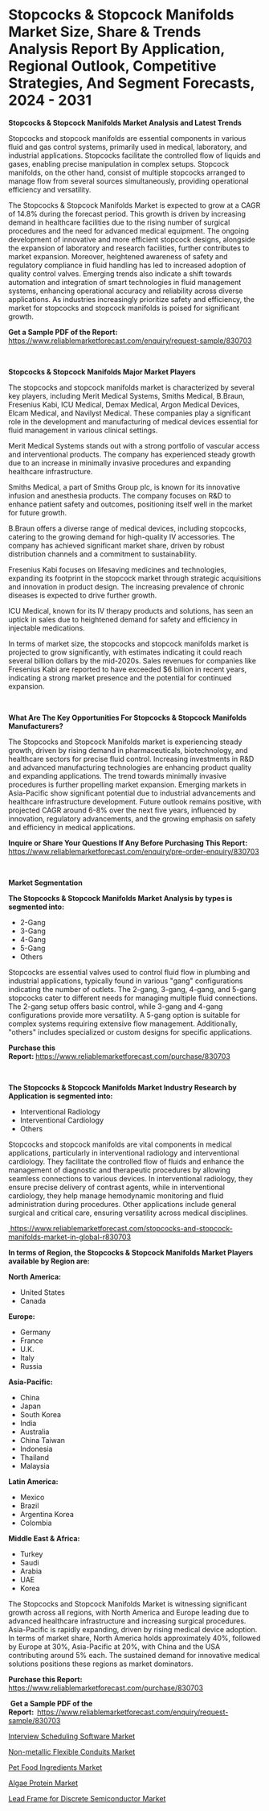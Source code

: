 <p><h1>Stopcocks & Stopcock Manifolds Market Size, Share & Trends Analysis Report By Application, Regional Outlook, Competitive Strategies, And Segment Forecasts, 2024 - 2031</h1></p><p><strong>Stopcocks & Stopcock Manifolds Market Analysis and Latest Trends</strong></p>
<p><p>Stopcocks and stopcock manifolds are essential components in various fluid and gas control systems, primarily used in medical, laboratory, and industrial applications. Stopcocks facilitate the controlled flow of liquids and gases, enabling precise manipulation in complex setups. Stopcock manifolds, on the other hand, consist of multiple stopcocks arranged to manage flow from several sources simultaneously, providing operational efficiency and versatility.</p><p>The Stopcocks & Stopcock Manifolds Market is expected to grow at a CAGR of 14.8% during the forecast period. This growth is driven by increasing demand in healthcare facilities due to the rising number of surgical procedures and the need for advanced medical equipment. The ongoing development of innovative and more efficient stopcock designs, alongside the expansion of laboratory and research facilities, further contributes to market expansion. Moreover, heightened awareness of safety and regulatory compliance in fluid handling has led to increased adoption of quality control valves. Emerging trends also indicate a shift towards automation and integration of smart technologies in fluid management systems, enhancing operational accuracy and reliability across diverse applications. As industries increasingly prioritize safety and efficiency, the market for stopcocks and stopcock manifolds is poised for significant growth.</p></p>
<p><strong>Get a Sample PDF of the Report:&nbsp;</strong> <a href="https://www.reliablemarketforecast.com/enquiry/request-sample/830703?utm_campaign=1134&utm_medium=2&utm_source=Github&utm_content=ia&utm_term=08102024&utm_id=stopcocks-stopcock-manifolds">https://www.reliablemarketforecast.com/enquiry/request-sample/830703</a></p>
<p>&nbsp;</p>
<p><strong>Stopcocks & Stopcock Manifolds Major Market Players</strong></p>
<p><p>The stopcocks and stopcock manifolds market is characterized by several key players, including Merit Medical Systems, Smiths Medical, B.Braun, Fresenius Kabi, ICU Medical, Demax Medical, Argon Medical Devices, Elcam Medical, and Navilyst Medical. These companies play a significant role in the development and manufacturing of medical devices essential for fluid management in various clinical settings.</p><p>Merit Medical Systems stands out with a strong portfolio of vascular access and interventional products. The company has experienced steady growth due to an increase in minimally invasive procedures and expanding healthcare infrastructure.</p><p>Smiths Medical, a part of Smiths Group plc, is known for its innovative infusion and anesthesia products. The company focuses on R&D to enhance patient safety and outcomes, positioning itself well in the market for future growth.</p><p>B.Braun offers a diverse range of medical devices, including stopcocks, catering to the growing demand for high-quality IV accessories. The company has achieved significant market share, driven by robust distribution channels and a commitment to sustainability.</p><p>Fresenius Kabi focuses on lifesaving medicines and technologies, expanding its footprint in the stopcock market through strategic acquisitions and innovation in product design. The increasing prevalence of chronic diseases is expected to drive further growth.</p><p>ICU Medical, known for its IV therapy products and solutions, has seen an uptick in sales due to heightened demand for safety and efficiency in injectable medications.</p><p>In terms of market size, the stopcocks and stopcock manifolds market is projected to grow significantly, with estimates indicating it could reach several billion dollars by the mid-2020s. Sales revenues for companies like Fresenius Kabi are reported to have exceeded $6 billion in recent years, indicating a strong market presence and the potential for continued expansion.</p></p>
<p>&nbsp;</p>
<p><strong>What Are The Key Opportunities For Stopcocks & Stopcock Manifolds Manufacturers?</strong></p>
<p><p>The Stopcocks and Stopcock Manifolds market is experiencing steady growth, driven by rising demand in pharmaceuticals, biotechnology, and healthcare sectors for precise fluid control. Increasing investments in R&D and advanced manufacturing technologies are enhancing product quality and expanding applications. The trend towards minimally invasive procedures is further propelling market expansion. Emerging markets in Asia-Pacific show significant potential due to industrial advancements and healthcare infrastructure development. Future outlook remains positive, with projected CAGR around 6-8% over the next five years, influenced by innovation, regulatory advancements, and the growing emphasis on safety and efficiency in medical applications.</p></p>
<p><strong>Inquire or Share Your Questions If Any Before Purchasing This Report:</strong> <a href="https://www.reliablemarketforecast.com/enquiry/pre-order-enquiry/830703?utm_campaign=1134&utm_medium=2&utm_source=Github&utm_content=ia&utm_term=08102024&utm_id=stopcocks-stopcock-manifolds">https://www.reliablemarketforecast.com/enquiry/pre-order-enquiry/830703</a></p>
<p>&nbsp;</p>
<p><strong>Market Segmentation</strong></p>
<p><strong>The Stopcocks & Stopcock Manifolds Market Analysis by types is segmented into:</strong></p>
<p><ul><li>2-Gang</li><li>3-Gang</li><li>4-Gang</li><li>5-Gang</li><li>Others</li></ul></p>
<p><p>Stopcocks are essential valves used to control fluid flow in plumbing and industrial applications, typically found in various "gang" configurations indicating the number of outlets. The 2-gang, 3-gang, 4-gang, and 5-gang stopcocks cater to different needs for managing multiple fluid connections. The 2-gang setup offers basic control, while 3-gang and 4-gang configurations provide more versatility. A 5-gang option is suitable for complex systems requiring extensive flow management. Additionally, "others" includes specialized or custom designs for specific applications.</p></p>
<p><strong>Purchase this Report:&nbsp;</strong><a href="https://www.reliablemarketforecast.com/purchase/830703?utm_campaign=1134&utm_medium=2&utm_source=Github&utm_content=ia&utm_term=08102024&utm_id=stopcocks-stopcock-manifolds">https://www.reliablemarketforecast.com/purchase/830703</a></p>
<p>&nbsp;</p>
<p><strong>The Stopcocks & Stopcock Manifolds Market Industry Research by Application is segmented into:</strong></p>
<p><ul><li>Interventional Radiology</li><li>Interventional Cardiology</li><li>Others</li></ul></p>
<p><p>Stopcocks and stopcock manifolds are vital components in medical applications, particularly in interventional radiology and interventional cardiology. They facilitate the controlled flow of fluids and enhance the management of diagnostic and therapeutic procedures by allowing seamless connections to various devices. In interventional radiology, they ensure precise delivery of contrast agents, while in interventional cardiology, they help manage hemodynamic monitoring and fluid administration during procedures. Other applications include general surgical and critical care, ensuring versatility across medical disciplines.</p></p>
<p><a href="https://www.reliablemarketforecast.com/stopcocks-and-stopcock-manifolds-market-in-global-r830703?utm_campaign=1134&utm_medium=2&utm_source=Github&utm_content=ia&utm_term=08102024&utm_id=stopcocks-stopcock-manifolds">&nbsp;https://www.reliablemarketforecast.com/stopcocks-and-stopcock-manifolds-market-in-global-r830703</a></p>
<p><strong>In terms of Region, the Stopcocks & Stopcock Manifolds Market Players available by Region are:</strong></p>
<p>
    <p> <strong> North America: </strong>
        <ul>
            <li>United States</li>
            <li>Canada</li>
        </ul>
        </p> 
    <p> <strong> Europe: </strong>
        <ul>
            <li>Germany</li>
            <li>France</li>
            <li>U.K.</li>
            <li>Italy</li>
            <li>Russia</li>
        </ul>
        </p> 
    <p> <strong> Asia-Pacific: </strong>
        <ul>
            <li>China</li>
            <li>Japan</li>
            <li>South Korea</li>
            <li>India</li>
            <li>Australia</li>
            <li>China Taiwan</li>
            <li>Indonesia</li>
            <li>Thailand</li>
            <li>Malaysia</li>
        </ul>
        </p> 
    <p> <strong> Latin America: </strong>
        <ul>
            <li>Mexico</li>
            <li>Brazil</li>
            <li>Argentina Korea</li>
            <li>Colombia</li>
        </ul>
        </p> 
    <p> <strong> Middle East & Africa: </strong>
        <ul>
            <li>Turkey</li>
            <li>Saudi</li>
            <li>Arabia</li>
            <li>UAE</li>
            <li>Korea</li>
        </ul>
    </p>
    </p>
<p><p>The Stopcocks and Stopcock Manifolds Market is witnessing significant growth across all regions, with North America and Europe leading due to advanced healthcare infrastructure and increasing surgical procedures. Asia-Pacific is rapidly expanding, driven by rising medical device adoption. In terms of market share, North America holds approximately 40%, followed by Europe at 30%, Asia-Pacific at 20%, with China and the USA contributing around 5% each. The sustained demand for innovative medical solutions positions these regions as market dominators.</p></p>
<p><strong>Purchase this Report: </strong><a href="https://www.reliablemarketforecast.com/purchase/830703?utm_campaign=1134&utm_medium=2&utm_source=Github&utm_content=ia&utm_term=08102024&utm_id=stopcocks-stopcock-manifolds">https://www.reliablemarketforecast.com/purchase/830703</a></p>
<p>&nbsp;<strong>Get a Sample PDF of the Report:&nbsp;&nbsp;</strong><a href="https://www.reliablemarketforecast.com/enquiry/request-sample/830703?utm_campaign=1134&utm_medium=2&utm_source=Github&utm_content=ia&utm_term=08102024&utm_id=stopcocks-stopcock-manifolds">https://www.reliablemarketforecast.com/enquiry/request-sample/830703</a></p>
<p><strong></strong></p>
<p><p><a href="https://www.linkedin.com/pulse/interview-scheduling-software-market-global-regional-analysis-b6zdc?utm_campaign=1134&utm_medium=2&utm_source=Github&utm_content=ia&utm_term=08102024&utm_id=stopcocks-stopcock-manifolds">Interview Scheduling Software Market</a></p><p><a href="https://github.com/BryceTownsendr/Market-Research-Report-List-6/blob/main/non-metallic-flexible-conduits-market.md?utm_campaign=1134&utm_medium=2&utm_source=Github&utm_content=ia&utm_term=08102024&utm_id=stopcocks-stopcock-manifolds">Non-metallic Flexible Conduits Market</a></p><p><a href="https://issuu.com/reportprime-2/docs/pet-food-ingredients-market-size-20_dba1713f0dab93?utm_campaign=1134&utm_medium=2&utm_source=Github&utm_content=ia&utm_term=08102024&utm_id=stopcocks-stopcock-manifolds">Pet Food Ingredients Market</a></p><p><a href="https://issuu.com/reportprime-2/docs/algae-protein-market-size-2030.pptx_d2e2600b0a8e6b?utm_campaign=1134&utm_medium=2&utm_source=Github&utm_content=ia&utm_term=08102024&utm_id=stopcocks-stopcock-manifolds">Algae Protein Market</a></p><p><a href="https://github.com/benjigwozdzus/Market-Research-Report-List-1/blob/main/lead-frame-for-discrete-semiconductor-market.md?utm_campaign=1134&utm_medium=2&utm_source=Github&utm_content=ia&utm_term=08102024&utm_id=stopcocks-stopcock-manifolds">Lead Frame for Discrete Semiconductor Market</a></p></p>